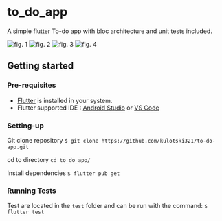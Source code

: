 # to_do_app

A simple flutter To-do app with bloc architecture and unit tests included.

![fig. 1](https://drive.google.com/file/d/1LxJfoIxGiL4OyrsgdhcYUF1qk_JJeQpz/view?usp=sharing)
![fig. 2](https://drive.google.com/file/d/1zgtsD0toKoTjPcdsSklly8S3igqVcXTN/view?usp=sharing)
![fig. 3](https://drive.google.com/file/d/15rmRvEV1holxpicev8TC6UPgQOfsEu8v/view?usp=sharing)
![fig. 4](https://drive.google.com/file/d/1UjF7PHCe0ZABwBjIXrI-ZzmArGMv2xWl/view?usp=sharing)

## Getting started


### Pre-requisites
-   [Flutter](https://flutter.dev/docs/get-started/install?gclid=CjwKCAjww5r8BRB6EiwArcckC3FuGP-ng1LTsRH5utGNC57EsZ_KiW6B___xvOTKvsZMH9EkkUFzMBoCHoEQAvD_BwE&gclsrc=aw.ds) is installed in your system.
-   Flutter supported IDE : [Android Studio](https://developer.android.com/studio/?gclid=CjwKCAjww5r8BRB6EiwArcckC9mqLVIFNliLHoUsqIriqS83INgG0rDwHU6Iiq1y7_BkZ2sUVFsz5BoCBSMQAvD_BwE&gclsrc=aw.ds) or [VS Code](https://code.visualstudio.com/download)

### Setting-up

Git clone repository
`
$ git clone https://github.com/kulotski321/to-do-app.git
`


cd to directory
`
cd to_do_app/
`

Install dependencies
`
$ flutter pub get
`

### Running Tests

Test are located in the `test` folder and can be run with the command:
`$ flutter test`




